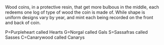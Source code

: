 
Wood coins, in a protective resin, that get more bulbous in the middle, each redeems one log of type of wood the coin is made of. While shape is uniform designs vary by year, and mint each being recorded on the front and back of coin.

P=Purpleheart called Hearts
G=Norgal called Gals
S=Sassafras called Sasses
C=Canarywood called Canarys